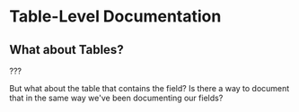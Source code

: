 # Table-Level Documentation

## What about Tables?

???

But what about the table that contains the field? Is there a way to document that in the same way we've been documenting our fields?
